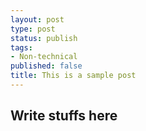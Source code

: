 ```yaml
--- 
layout: post
type: post
status: publish
tags: 
- Non-technical
published: false
title: This is a sample post
---
```


Write stuffs here
----------------------------